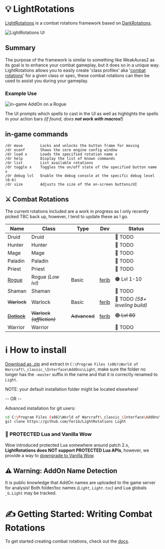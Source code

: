 # 💡 LightRotations

[LightRotations](https://github.com/ferib/LightRotations) is a combat rotations framework based on [DarkRotations](https://gitlab.com/dark_rotations).

![LightRotations UI](./img/lightrotations.jpg)

## Summary
The purpose of the framework is similar to something like WeakAuras2 as its goal is to enhance your combat gameplay, but it does so in a unique way. LightRotations allows you to easily create 'class profiles' aka '[combat rotations](./rotations/)' for a given class or spec, these combat rotations can then be used to assist you during your gameplay.

### Example Use
![in-game AddOn on a Rogue](./img/demo_rogue.jpg)

The UI prompts which spells to cast in the UI as well as highlights the spells in your action bars _(if found, does __not work with macros!__)_

## in-game commands

```
/dr move		Locks and unlocks the button frame for moving
/dr econf		Shows the core engine config window
/dr load x		Loads the specified rotation name x
/dr help		Display the list of known commands
/dr list		List available rotations
/dr toggle x	Toggles the on/off state of the specified button name x
/dr debug lvl	Enable the debug console at the specific debug level (0-6)
/dr size		Adjusts the size of the on-screen buttons/UI
```

## ⚔️ Combat Rotations

The current rotations included are a work in progress as I only recently picked TBC back up, however, I tend to update these as I go.

| Name | Class | Type | Dev | Status |
|------|-------|------|-----|--------|
| Druid | Druid | | | 🔴 TODO |
| Hunter | Hunter | | | 🔴 TODO |
| Mage | Mage | | | 🔴 TODO |
| Paladin | Paladin | | | 🔴 TODO |
| Priest | Priest | | | 🔴 TODO |
| [Rogue](rotations/rogue/rogue.lua) | Rogue _(Low lvl)_ | Basic | [ferib](https://github.com/ferib) | 🟠 Lvl 1-10 |
| Shaman | Shaman | | | 🔴 TODO |
| ~~Warlock~~ | Warlock | Basic | [ferib](https://github.com/ferib) | 🔴 TODO _(58+ leveling build)_ |
| ~~[Dotlock](./rotations/warlock/)~~ | ~~Warlock _(affliction)_~~ | ~~Advanced~~ | [ferib](https://github.com/ferib) | ~~🟢 Lvl 80~~ |
| Warrior | Warrior | | | 🔴 TODO |


# ℹ How to install

[Download as .zip](https://github.com/ferib/LightRotations/archive/refs/heads/master.zip) and extract in `C:\Program Files (x86)\World of Warcraft\_classic_\Interface\AddOns\Light`, make sure the folder no longer has the `-master` suffix in the name and that it is correctly renamed to `Light`.

NOTE: your default installation folder might be located elsewhere!

-- OR --

Advanced installation for git users:

```bash
cd C:\Program Files (x86)\World of Warcraft\_classic_\Interface\AddOns\
git clone https://github.com/ferib/LightRotations Light
```

### 🔐 PROTECTED Lua and Vanilla Wow
Wow introduced protected Lua somewhere around patch 2.x, __LightRotations does NOT support PROTECTED Lua APIs__, however, we provide a way to [downgrade to Vanilla Wow](./docs/vanilla_wow.md).


## ⚠ Warning: AddOn Name Detection
It is public knowledge that AddOn names are uploaded to the game server for analysis! Both folder/toc names *(`Light`, `Light.toc`)* and Lua globals `_G.Light` may be tracked.

# ✍ Getting Started: Writing Combat Rotations

To get started creating combat rotations, check out the [docs](docs/readme.md).
